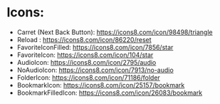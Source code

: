 # Icons:
- Carret (Next Back Button): https://icons8.com/icon/98498/triangle
- Reload : https://icons8.com/icon/86220/reset
- FavoriteIconFilled: https://icons8.com/icon/7856/star
- FavoriteIcon: https://icons8.com/icon/104/star
- AudioIcon: https://icons8.com/icon/2795/audio
- NoAudioIcon: https://icons8.com/icon/7913/no-audio
- FolderIcon: https://icons8.com/icon/71186/folder
- BookmarkIcon: https://icons8.com/icon/25157/bookmark
- BookmarkFilledIcon: https://icons8.com/icon/26083/bookmark